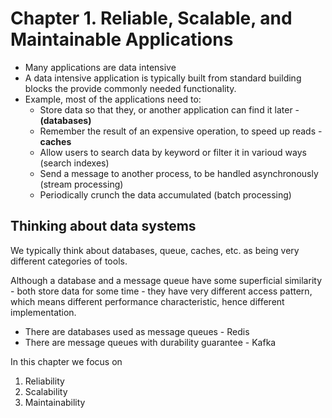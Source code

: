 # Chapter 1. Reliable, Scalable, and Maintainable Applications

* Many applications are data intensive
* A data intensive application is typically built from standard building blocks
the provide commonly needed functionality.
* Example, most of the applications need to:
  * Store data so that they, or another application can find it later - 
    **(databases)**
  * Remember the result of an expensive operation, to speed up reads - **caches**
  * Allow users to search data by keyword or filter it in varioud ways (search indexes)
  * Send a message to another process, to be handled asynchronously (stream processing)
  * Periodically crunch the data accumulated  (batch processing)

## Thinking about data systems

We typically think about databases, queue, caches, etc. as being very different
categories of tools.

Although a database and a message queue have some superficial similarity - both store
data for some time - they have very different access pattern, which means different
performance characteristic, hence different implementation.

* There are databases used as message queues - Redis
* There are message queues with durability guarantee - Kafka

In this chapter we focus on
1. Reliability
2. Scalability
3. Maintainability
